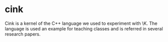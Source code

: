 cink
====

Cink is a kernel of the C++ language we used to experiment with \K. The language is used an example for teaching classes and is referred in several research papers.

